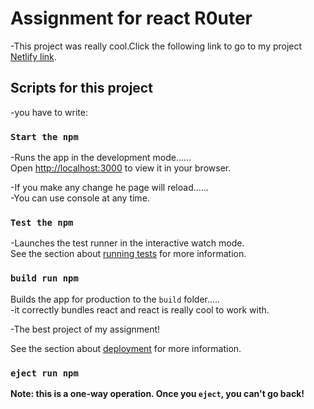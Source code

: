 # Assignment for react R0uter

-This project was really cool.Click the following link to go to my project [Netlify link](https://monumental-scone-f2ca78.netlify.app/).

## Scripts for this project

-you have to write:

### `Start the npm`

-Runs the app in the development mode......\
Open [http://localhost:3000](http://localhost:3000) to view it in your browser.

-If you make any change he page will reload......\
-You can use console at any time.

### `Test the npm`

-Launches the test runner in the interactive watch mode.\
See the section about [running tests](https://facebook.github.io/create-react-app/docs/running-tests) for more information.

### `build run npm`

Builds the app for production to the `build` folder.....\
-it correctly bundles react and react is really cool to work with.

-The best project of my assignment!

See the section about [deployment](https://facebook.github.io/create-react-app/docs/deployment) for more information.

### `eject run npm`

**Note: this is a one-way operation. Once you `eject`, you can't go back!**


